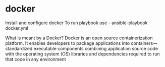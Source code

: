 # docker
Install and configure docker
To run playbook use - ansible-playbook docker.yml

What is meant by a Docker?
Docker is an open source containerization platform. It enables developers to package applications into containers—standardized executable components 
combining application source code with the operating system (OS) libraries and dependencies required to run that code in any environment
